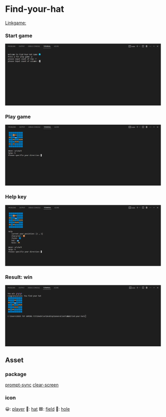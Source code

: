 # Find-your-hat

[Linkgame: ](https://replit.com/@Siraphob2541/39SiraphobTopthpjsd5-find-your-hat#)

### Start game
![Start game](./image/1_StartGame.png)

### Play game
![Play game](./image/2_PlayGame.png)

### Help key
![Help key](./image/3_Help.png)

### Result: win
![Result: win](./image/4_Win.png)


## Asset
### package
[prompt-sync](https://www.npmjs.com/package/prompt-sync)
[clear-screen](https://www.npmjs.com/package/clear-screen)

### icon
😀: [player](https://emojipedia.org/grinning-face)
🥽: [hat](https://emojipedia.org/goggles)
🟦: [field](https://emojicombos.com/soil)
🚧: [hole](https://emojipedia.org/construction)